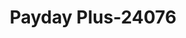 ---
f_zip-code: 91601
f_state-code: CA
title: Payday Plus-24076
f_phone: 818-505-9700
f_city-only: Hollywood
f_address: 4806 Laurel Canyon Blvd North Hollywood
f_location-unique-id: '24076'
slug: payday-plus-24076
updated-on: '2024-05-30T13:46:58.046Z'
created-on: '2024-05-30T13:36:59.803Z'
published-on: '2024-05-30T13:54:32.469Z'
f_city-state: cms/city/hollywood-ca.md
f_company: cms/company/payday-plus.md
f_state: cms/state/california.md
layout: '[payday-loan].html'
tags: payday-loan
---